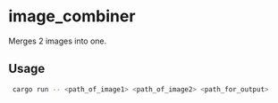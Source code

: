 # image_combiner

Merges 2 images into one.

## Usage

```bash
 cargo run -- <path_of_image1> <path_of_image2> <path_for_output>
```
